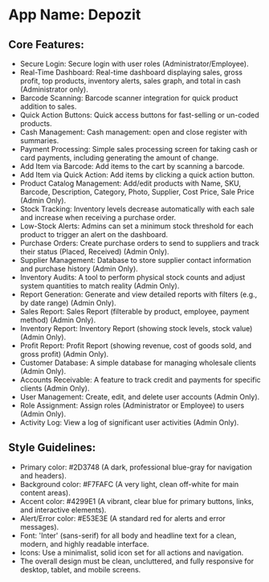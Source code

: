 # **App Name**: Depozit

## Core Features:

- Secure Login: Secure login with user roles (Administrator/Employee).
- Real-Time Dashboard: Real-time dashboard displaying sales, gross profit, top products, inventory alerts, sales graph, and total in cash (Administrator only).
- Barcode Scanning: Barcode scanner integration for quick product addition to sales.
- Quick Action Buttons: Quick access buttons for fast-selling or un-coded products.
- Cash Management: Cash management: open and close register with summaries.
- Payment Processing: Simple sales processing screen for taking cash or card payments, including generating the amount of change.
- Add Item via Barcode: Add items to the cart by scanning a barcode.
- Add Item via Quick Action: Add items by clicking a quick action button.
- Product Catalog Management: Add/edit products with Name, SKU, Barcode, Description, Category, Photo, Supplier, Cost Price, Sale Price (Admin Only).
- Stock Tracking: Inventory levels decrease automatically with each sale and increase when receiving a purchase order.
- Low-Stock Alerts: Admins can set a minimum stock threshold for each product to trigger an alert on the dashboard.
- Purchase Orders: Create purchase orders to send to suppliers and track their status (Placed, Received) (Admin Only).
- Supplier Management: Database to store supplier contact information and purchase history (Admin Only).
- Inventory Audits: A tool to perform physical stock counts and adjust system quantities to match reality (Admin Only).
- Report Generation: Generate and view detailed reports with filters (e.g., by date range) (Admin Only).
- Sales Report: Sales Report (filterable by product, employee, payment method) (Admin Only).
- Inventory Report: Inventory Report (showing stock levels, stock value) (Admin Only).
- Profit Report: Profit Report (showing revenue, cost of goods sold, and gross profit) (Admin Only).
- Customer Database: A simple database for managing wholesale clients (Admin Only).
- Accounts Receivable: A feature to track credit and payments for specific clients (Admin Only).
- User Management: Create, edit, and delete user accounts (Admin Only).
- Role Assignment: Assign roles (Administrator or Employee) to users (Admin Only).
- Activity Log: View a log of significant user activities (Admin Only).

## Style Guidelines:

- Primary color: #2D3748 (A dark, professional blue-gray for navigation and headers).
- Background color: #F7FAFC (A very light, clean off-white for main content areas).
- Accent color: #4299E1 (A vibrant, clear blue for primary buttons, links, and interactive elements).
- Alert/Error color: #E53E3E (A standard red for alerts and error messages).
- Font: 'Inter' (sans-serif) for all body and headline text for a clean, modern, and highly readable interface.
- Icons: Use a minimalist, solid icon set for all actions and navigation.
- The overall design must be clean, uncluttered, and fully responsive for desktop, tablet, and mobile screens.